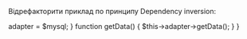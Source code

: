 Відрефакторити приклад по принципу Dependency inversion:

<?php
class Mysql
{
    public function getData()
    {
        return 'some data from database';
    }
}

class Controller
{
    private $adapter;

    public function __construct(Mysql $mysql)
    {
        $this->adapter = $mysql;
    }

    function getData()
    {
        $this->adapter->getData();
    }
}